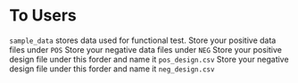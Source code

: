 # To Users

`sample_data` stores data used for functional test.
Store your positive data files under `POS`
Store your negative data files under `NEG`
Store your positive design file under this forder and name it `pos_design.csv`
Store your negative design file under this forder and name it `neg_design.csv`